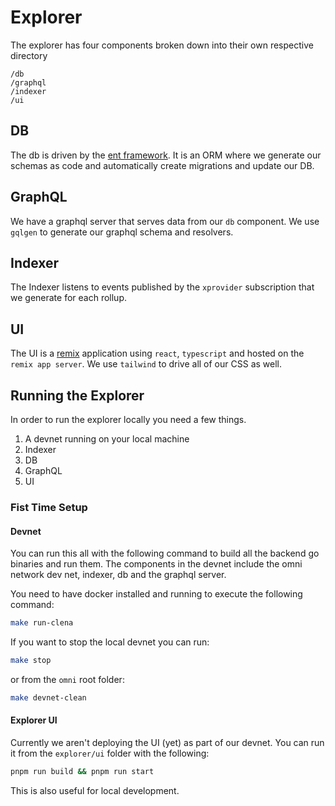 # Explorer

The explorer has four components broken down into their own respective directory

```
/db
/graphql
/indexer
/ui
```

## DB
The db is driven by the [ent framework](entgo.io). It is an ORM where we generate our schemas as code and automatically create migrations and update our DB.

## GraphQL
We have a graphql server that serves data from our `db` component. We use `gqlgen` to generate our graphql schema and resolvers.

## Indexer
The Indexer listens to events published by the `xprovider` subscription that we generate for each rollup.

## UI
The UI is a [remix](https://remix.run/) application using `react`, `typescript` and hosted on the `remix app server`. We use `tailwind` to drive all of our CSS as well.

## Running the Explorer

In order to run the explorer locally you need a few things.
1. A devnet running on your local machine
2. Indexer
3. DB
4. GraphQL
5. UI

### Fist Time Setup

#### Devnet
You can run this all with the following command to build all the backend go binaries and run them. The components in the devnet include the omni network dev net, indexer, db and the graphql server.

You need to have docker installed and running to execute the following command:
```bash
make run-clena
```

If you want to stop the local devnet you can run:

```bash
make stop
```

or from the `omni` root folder:

```bash
make devnet-clean
```

#### Explorer UI
Currently we aren't deploying the UI (yet) as part of our devnet. You can run it from the `explorer/ui` folder with the following:

```bash
pnpm run build && pnpm run start
```

This is also useful for local development.
